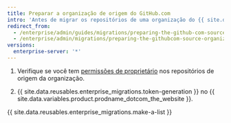 ```yaml
---
title: Preparar a organização de origem do GitHub.com
intro: 'Antes de migrar os repositórios de uma organização do {{ site.data.variables.product.prodname_dotcom_the_website }}, verifique se você tem a autenticação e o acesso administrativo adequados à instância.'
redirect_from:
  - /enterprise/admin/guides/migrations/preparing-the-github-com-source-organization
  - /enterprise/admin/migrations/preparing-the-githubcom-source-organization
versions:
  enterprise-server: '*'
---
```


1. Verifique se você tem [permissões de proprietário](/articles/permission-levels-for-an-organization/) nos repositórios de origem da organização.

2. {{ site.data.reusables.enterprise_migrations.token-generation }} no {{ site.data.variables.product.prodname_dotcom_the_website }}.

{{ site.data.reusables.enterprise_migrations.make-a-list }}
